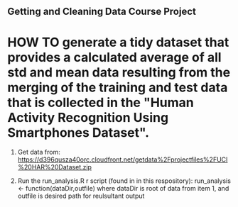 ## Getting and Cleaning Data Course Project 

#  HOW TO generate a tidy dataset that provides a calculated average of all std and mean data resulting from the merging of the training and test data that is collected in the "Human Activity Recognition Using Smartphones Dataset".

1. Get data from: https://d396qusza40orc.cloudfront.net/getdata%2Fprojectfiles%2FUCI%20HAR%20Dataset.zip 

2. Run the run_analysis.R r script (found in in this respository):
   run_analysis <- function(dataDir,outfile)
     where  dataDir is root of data from item 1, and outfile is desired path for reulsultant output
